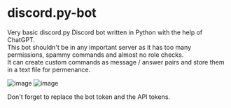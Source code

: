 # discord.py-bot
Very basic discord.py Discord bot written in Python with the help of ChatGPT.  
This bot shouldn't be in any important server as it has too many permissions, spammy commands and almost no role checks.  
It can create custom commands as message / answer pairs and store them in a text file for permenance.  

![image](https://user-images.githubusercontent.com/52750273/208305439-deba33ce-5f94-46c2-a9b7-4de06d04625f.png)
![image](https://user-images.githubusercontent.com/52750273/208305447-f3e6d6ee-33cf-4123-9a87-459cbd5f3bd3.png)

Don't forget to replace the bot token and the API tokens.  
